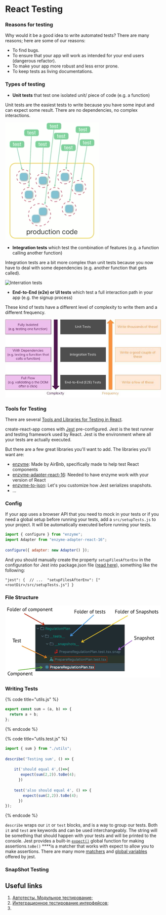 # React Testing

### Reasons for testing

Why would it be a good idea to write automated tests? There are many reasons; here are some of our reasons:

* To find bugs.
* To ensure that your app will work as intended for your end users \(dangerous refactor\).
* To make your app more robust and less error prone.
* To keep tests as living documentations.

### 

### Types of testing

* **Unit tests** that test one isolated unit/ piece of code \(e.g. a function\)

Unit tests are the easiest tests to write because you have some input and can expect some result. There are no dependencies, no complex interactions.

![Unit tests](../.gitbook/assets/image%20%284%29.png)

* **Integration tests** which test the combination of features \(e.g. a function calling another function\)

Integration tests are a bit more complex than unit tests because you now have to deal with some dependencies \(e.g. another function that gets called\).

![Interration tests](../.gitbook/assets/image%(4).png)

* **End-to-End \(e2e\) or UI tests** which test a full interaction path in your app \(e.g. the signup process\)



These kind of tests have a different level of complexity to write them and a different frequency.

![](../.gitbook/assets/image%20%285%29.png)

### 

### Tools for Testing

There are several [Tools and Libraries for Testing in React](https://blog.bitsrc.io/7-react-testing-libraries-you-should-know-b20ca97422a4). 

create-react-app comes with [Jest](https://facebook.github.io/jest/) pre-configured. Jest is the test runner and testing framework used by React. Jest is the environment where all your tests are actually executed.

But there are a few great libraries you'll want to add. The libraries you'll want are:

* [enzyme](http://airbnb.io/enzyme/): Made by AirBnb, specifically made to help test React components
* [enzyme-adapter-react-16](https://www.npmjs.com/package/enzyme-adapter-react-16): Needed to have enzyme work with your version of React
* [enzyme-to-json](https://www.npmjs.com/package/enzyme-to-json): Let's you customize how Jest serializes snapshots.
* ...

### 

### Config

If your app uses a browser API that you need to mock in your tests or if you need a global setup before running your tests, add a `src/setupTests.js` to your project. It will be automatically executed before running your tests.

```javascript
import { configure } from "enzyme";
import Adapter from "enzyme-adapter-react-16";

configure({ adapter: new Adapter() });

```

And you should manually create the property `setupFilesAfterEnv` in the configuration for Jest into package.json file \([read here](https://create-react-app.dev/docs/running-tests/#initializing-test-environment)\), something like the following:

```text
"jest": {  // ...  "setupFilesAfterEnv": ["<rootDir>/src/setupTests.js"] }
```

### 

### File Structure

![](../.gitbook/assets/snimok-ekrana-2020-04-02-v-07.52.05%20%282%29.png)

### 

### Writing Tests

{% code title="utils.js" %}
```javascript
export const sum = (a, b) => {
  return a + b;
};
```
{% endcode %}

{% code title="utils.test.js" %}
```javascript
import { sum } from "./utils";

describe('Testing sum', () => {

    it('should equal 4',()=>{
       expect(sum(2,2)).toBe(4);
      })

    test('also should equal 4', () => {
        expect(sum(2,2)).toBe(4);
      }) 
});
```
{% endcode %}

`describe` wraps our `it` or `test` blocks, and is a way to group our tests. Both `it` and `test` are keywords and can be used interchangeably. The string will be something that should happen with your tests and will be printed to the console. Jest provides a built-in [`expect()`](https://jestjs.io/docs/en/expect) global function for making assertions.`toBe()` ****is a matcher that works with expect to allow you to make assertions. There are many more [matchers](https://jestjs.io/docs/en/using-matchers) and [global variables](https://jestjs.io/docs/en/api) offered by jest.



### SnapShot Testing



## Useful links

1. [Автотесты. Модульное тестирование;](https://www.youtube.com/watch?v=qaL70WegmaI)
2. [Интеграционное тестирование интерфейсов](https://www.youtube.com/watch?v=dflmpqh_oRc);
3. 

